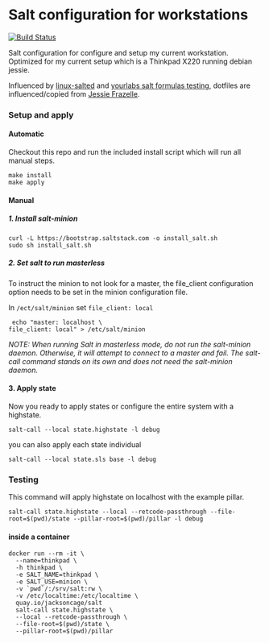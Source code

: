 Salt configuration for workstations
============
[![Build Status](https://travis-ci.org/jacksoncage/salt-workstation.svg)](https://travis-ci.org/jacksoncage/salt-workstation)

Salt configuration for configure and setup my current workstation. Optimized for my current setup which is a Thinkpad X220 running debian jessie.

Influenced by [linux-salted](https://github.com/TTimo/linux-salted) and [yourlabs salt formulas testing](http://blog.yourlabs.org/post/118987515453/testing-saltstack-formulas-on-travis-ci), dotfiles are influenced/copied from [Jessie Frazelle](https://github.com/jessfraz/dotfiles).

### Setup and apply

#### Automatic

Checkout this repo and run the included install script which will run all manual steps.

```
make install
make apply
```


#### Manual


##### 1. Install salt-minion

```
curl -L https://bootstrap.saltstack.com -o install_salt.sh
sudo sh install_salt.sh
```

##### 2. Set salt to run masterless

To instruct the minion to not look for a master, the file_client configuration option needs to be set in the minion configuration file.

In `/ect/salt/minion` set `file_client: local`

```
 echo "master: localhost \
file_client: local" > /etc/salt/minion
```

*NOTE: When running Salt in masterless mode, do not run the salt-minion daemon. Otherwise, it will attempt to connect to a master and fail. The salt-call command stands on its own and does not need the salt-minion daemon.*

#### 3. Apply state

Now you ready to apply states or configure the entire system with a highstate.

```
salt-call --local state.highstate -l debug
```

you can also apply each state individual

```
salt-call --local state.sls base -l debug
```

### Testing

This command will apply highstate on localhost with the example pillar.

```
salt-call state.highstate --local --retcode-passthrough --file-root=$(pwd)/state --pillar-root=$(pwd)/pillar -l debug
```

#### inside a container

```
docker run --rm -it \
  --name=thinkpad \
  -h thinkpad \
  -e SALT_NAME=thinkpad \
  -e SALT_USE=minion \
  -v `pwd`/:/srv/salt:rw \
  -v /etc/localtime:/etc/localtime \
  quay.io/jacksoncage/salt
  salt-call state.highstate \
  --local --retcode-passthrough \
  --file-root=$(pwd)/state \
  --pillar-root=$(pwd)/pillar
```
